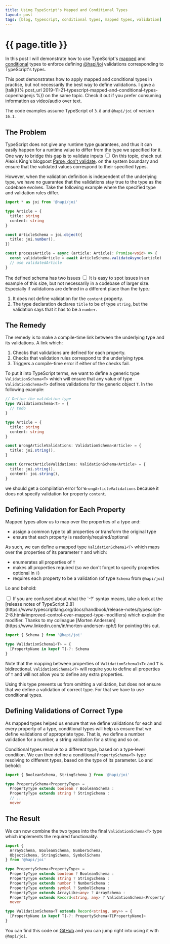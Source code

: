 ```yaml
---
title: Using TypeScript's Mapped and Conditional Types
layout: post
tags: [blog, typescript, conditional types, mapped types, validation]
---
```


# {{ page.title }}

In this post I will demonstrate how to use TypeScript's [mapped](https://www.typescriptlang.org/docs/handbook/advanced-types.html#mapped-types) and [conditional](https://www.typescriptlang.org/docs/handbook/advanced-types.html#conditional-types) types to enforce defining [@hapi/joi](https://hapi.dev/module/joi/) validations corresponding to TypeScript's types.

This post demonstrates how to apply mapped and conditional types in practise, but not necessarily the best way to define validations.
I gave a [talk]({% post_url 2019-11-21-typescript-mapped-and-conditional-types-copenhagenjs %}) on the same topic.
Check it out if you prefer consuming information as video/audio over text.

The code examples assume TypeScript of `3.8` and `@hapi/joi` of version `16.1`.

## The Problem

TypeScript does not give any runtime type guarantees, and thus it can easily happen for a runtime value to differ from the type we specified for it.
One way to bridge this gap is to validate inputs<label for="sn-parse-validate" class="margin-toggle sidenote-number"></label>
<input type="checkbox" id="sn-parse-validate" class="margin-toggle"/>
<span class="sidenote" id="sn-parse-validate">On this topic, check out Alexis King's blogpost [Parse, don't validate](https://lexi-lambda.github.io/blog/2019/11/05/parse-don-t-validate/).</span>
on the system boundary and ensure that the validated values correspond to their specified types.

However, when the validation definition is independent of the underlying type, we have no guarantee that the validations stay true to the type as the codebase evolves.
Take the following example where the specified type and validation rules differ.

```typescript
import * as joi from '@hapi/joi'

type Article = {
  title: string
  content: string
}

const ArticleSchema = joi.object({
  title: joi.number(),
})

const processArticle = async (article: Article): Promise<void> => {
  const validatedArticle = await ArticleSchema.validateAsync(article)
  // use validatedArticle
}
```

The defined schema has two issues<label for="sn-large-codebase" class="margin-toggle sidenote-number"></label>
<input type="checkbox" id="sn-large-codebase" class="margin-toggle"/>
<span class="sidenote" id="sn-large-codebase">It is easy to spot issues in an example of this size, but not necessarily in a codebase of larger size. Especially if validations are defined in a different place than the type.</span>:

1. It does not define validation for the `content` property.
1. The type declaration declares `title` to be of type `string`, but the validation says that it has to be a `number`.

## The Remedy

The remedy is to make a compile-time link between the underlying type and its validations. A link which:
1. Checks that validations are defined for each property.
1. Checks that validation rules correspond to the underlying type.
1. Triggers a compile-time error if either of the checks fail.

To put it into TypeScript terms, we want to define a generic type `ValidationSchema<T>` which will ensure that any value of type `ValidationSchema<T>` defines validations for the generic object `T`. In the following example:

```typescript
// Define the validation type
type ValidationSchema<T> = {
  // todo
}

type Article = {
  title: string
  content: string
}

const WrongArticleValidations: ValidationSchema<Article> = {
  title: joi.string(),
}

const CorrectArticleValidations: ValidationSchema<Article> = {
  title: joi.string(),
  content: joi.string(),
}
```

we should get a compilation error for `WrongArticleValidations` because it does not specify validation for property `content`.

## Defining Validation for Each Property

Mapped types allow us to map over the properties of a type and:
- assign a common type to all properties or transform the original type
- ensure that each property is readonly/required/optional

As such, we can define a mapped type `ValidationSchema1<T>` which maps over the properties of its parameter `T` and which:
- enumerates all properties of `T`
- makes all properties required (so we don't forget to specify properties optional in `T`)
- requires each property to be a validation (of type `Schema` from `@hapi/joi`)

Lo and behold<label for="sn-mapped-types-syntax" class="margin-toggle sidenote-number"></label>:

<input type="checkbox" id="sn-mapped-types-syntax" class="margin-toggle"/>
<span class="sidenote" id="sn-mapped-types-syntax">If you are confused about what the `-?` syntax means, take a look at the [release notes of TypeScript 2.8](https://www.typescriptlang.org/docs/handbook/release-notes/typescript-2-8.html#improved-control-over-mapped-type-modifiers) which explain the modifier.
Thanks to my colleague [Morten Andersen](https://www.linkedin.com/in/morten-andersen-cph/) for pointing this out.</span>

```typescript
import { Schema } from '@hapi/joi'

type ValidationSchema1<T> = {
  [PropertyName in keyof T]-?: Schema
}
```

Note that the mapping between properties of `ValidationSchema1<T>` and `T` is bidirectional.
`ValidationSchema1<T>` will require you to define all properties of `T` and will not allow you to define any extra properties.

Using this type prevents us from omitting a validation, but does not ensure that we define a validation of correct type.
For that we have to use conditional types.

## Defining Validations of Correct Type

As mapped types helped us ensure that we define validations for each and every property of a type, conditional types will help us ensure that we define validations of appropriate type.
That is, we define a number validation for a number, a string validation for a string and so on.

Conditional types resolve to a different type, based on a type-level condition.
We can then define a conditional `PropertySchema<T>` type resolving to different types, based on the type of its parameter. Lo and behold:

```typescript
import { BooleanSchema, StringSchema } from '@hapi/joi' 

type PropertySchema<PropertyType> =
  PropertyType extends boolean ? BooleanSchema :
  PropertyType extends string ? StringSchema :
  // ...
  never
```

## The Result

We can now combine the two types into the final `ValidationSchema<T>` type which implements the required functionality. 

```typescript
import {
  ArraySchema, BooleanSchema, NumberSchema,
  ObjectSchema, StringSchema, SymbolSchema
} from '@hapi/joi'

type PropertySchema<PropertyType> =
  PropertyType extends boolean ? BooleanSchema :
  PropertyType extends string ? StringSchema :
  PropertyType extends number ? NumberSchema :
  PropertyType extends symbol ? SymbolSchema :
  PropertyType extends ArrayLike<any> ? ArraySchema :
  PropertyType extends Record<string, any> ? ValidationSchema<PropertyType> :
  never

type ValidationSchema<T extends Record<string, any>> = {
  [PropertyName in keyof T]-?: PropertySchema<T[PropertyName]>
}
```

You can find this code on [GitHub](https://github.com/pavelkucera/pavelkucera.github.io/blob/master/assets/posts/using-typescripts-mapped-and-conditional-types/code.ts) and you can jump right into using it with `@hapi/joi`.
